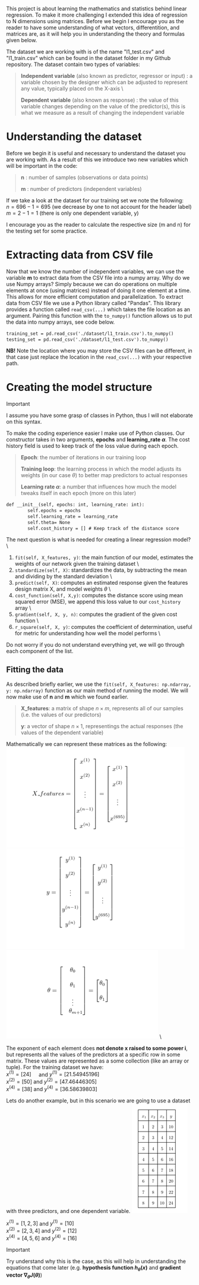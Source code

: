 This project is about learning the mathematics and statistics behind linear regression. To make it more challenging I extended this idea of regression to N dimensions using matrices. Before we begin I encourage you as the reader to have some understanding of what vectors, differentition, and matrices are, as it will help you in understanding the theory and formulas given below.

The dataset we are working with is of the name "l1_test.csv" and "l1_train.csv" which can be found in the dataset folder in my Github repository. The dataset contain two types of variables: 

>**Independent variable** (also known as predictor, regressor or input) : a variable chosen by the designer which can be adjusted to represent any value, typically placed on the X-axis \
>
>**Dependent variable** (also known as response) : the value of this variable changes depending on the value of the predictor(s), this is what we measure as a result of changing the independent variable

# Understanding the dataset
Before we begin it is useful and necessary to understand the dataset you are working with. As a result of this we introduce two new variables which will be important in the code:

>
>**n** : number of samples (observations or data points)
>
>**m** : number of predictors (independent variables)

If we take a look at the dataset for our training set we note the following: \
$n =  696 - 1 = 695$ (we decrease by one to not account for the header label) \
$m = 2 - 1 = 1$ (there is only one dependent variable, y) 

I encourage you as the reader to calculate the respective size (m and n) for the testing set for some practice.

# Extracting data from CSV file
Now that we know the number of independent variables, we can use the variable **m** to extract data from the CSV file into a numpy array. 
Why do we use Numpy arrays? Simply because we can do operations on multiple elements at once (using matrices) instead of doing it one element at a time. This allows for more efficient computation and parallelization. 
To extract data from CSV file we use a Python library called "Pandas". This library provides a function called `read_csv(...)` which takes the file location as an argument. 
Pairing this function with the `to_numpy()` function allows us to put the data into numpy arrays, see code below.

```
training_set = pd.read_csv('./dataset/l1_train.csv').to_numpy()
testing_set = pd.read_csv('./dataset/l1_test.csv').to_numpy()
```
**NB!** Note the location where you may store the CSV files can be different, in that case just replace the location in the `read_csv(...)` with your respective path.

# Creating the model structure
> [!IMPORTANT]
> I assume you have some grasp of classes in Python, thus I will not elaborate on this syntax.

To make the coding experience easier I make use of Python classes. Our constructor takes in two arguments, **epochs** and **learning_rate $\alpha$**. The cost history field is used to keep track of the loss value during each epoch.

> **Epoch**: the number of iterations in our training loop 
> 
> **Training loop**: the learning process in which the model adjusts its weights (in our case $\theta$) to better map predictors to actual responses 
>
> **Learning rate $\alpha$**: a number that influences how much the model tweaks itself in each epoch (more on this later)

```
def __init__(self, epochs: int, learning_rate: int):
        self.epochs = epochs
        self.learning_rate = learning_rate
        self.theta= None
        self.cost_history = [] # Keep track of the distance score
```

The next question is what is needed for creating a linear regression model? \
1. `fit(self, X_features, y)`: the main function of our model, estimates the weights of our network given the training dataset \
2. `standardize(self, X)`: standardizes the data, by subtracting the mean and dividing by the standard deviation \
3. `predict(self, X)`: computes an estimated response given the features design matrix X, and model weights $\theta$ \
4. `cost_function(self, X,y)`: computes the distance score using mean squared error (MSE), we append this loss value to our `cost_history` array \
5. `gradient(self, X, y, n)`: computes the gradient of the given cost function \
6. `r_square(self, X, y)`: computes the coefficient of determination, useful for metric for understanding how well the model performs \

Do not worry if you do not understand everything yet, we will go through each component of the list. 

## Fitting the data
As described briefly earlier, we use the `fit(self, X_features: np.ndarray, y: np.ndarray)` function as our main method of running the model. We will now make use of **n** and **m** which we found earlier.
> **X_features**: a matrix of shape $n \times m$, represents all of our samples (i.e. the values of our predictors)
> 
> **y**: a vector of shape $n \times 1$, representings the actual responses (the values of the dependent variable)

Mathematically we can represent these matrices as the following: \
![X_features](x_features.png) ![y_matrix](y_matrix.png) ![theta_matrix](theta_matrix.png) \

The exponent of each element does **not denote x raised to some power i**, but represents all the values of the predictors at a specific row in some matrix. These values are represented as a some collection (like an array or tuple). For the training dataset we have: \
$x^{(1)} = [24] \quad$ and $y^{(1)} = [21.54945196]$ \
$x^{(2)} = [50]$ and $y^{(2)} = [47.46446305]$ \
$x^{(4)} = [38]$ and $y^{(4)} = [36.58639803]$ 

Lets do another example, but in this scenario we are going to use a dataset with three predictors, and one dependent variable.
![Dataset_example](matrix_ex.png) 

$x^{(1)} = [1, 2, 3]$ and $y^{(1)} = [10]$ \
$x^{(2)} = [2, 3, 4]$ and $y^{(2)} = [12]$ \
$x^{(4)} = [4, 5, 6]$ and $y^{(4)} = [16]$ 

> [!IMPORTANT]
> Try understand why this is the case, as this will help in understanding the equations that come later (e.g. **hypothesis function $h_{\theta}(x)$** and **gradient vector $\nabla_{\theta}J(\theta)$**)
